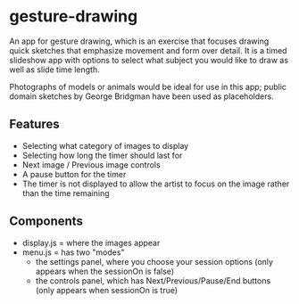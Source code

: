 # gesture-drawing
An app for gesture drawing, which is an exercise that focuses drawing quick sketches that emphasize movement and form over detail. It is a timed slideshow app with options to select what subject you would like to draw as well as slide time length.

Photographs of models or animals would be ideal for use in this app; public domain sketches by George Bridgman have been used as placeholders.

## Features
- Selecting what category of images to display
- Selecting how long the timer should last for
- Next image / Previous image controls
- A pause button for the timer
- The timer is not displayed to allow the artist to focus on the image rather than the time remaining

## Components
- display.js = where the images appear
- menu.js = has two "modes"
  - the settings panel, where you choose your session options (only appears when the sessionOn is false)
  - the controls panel, which has Next/Previous/Pause/End buttons (only appears when sessionOn is true)
